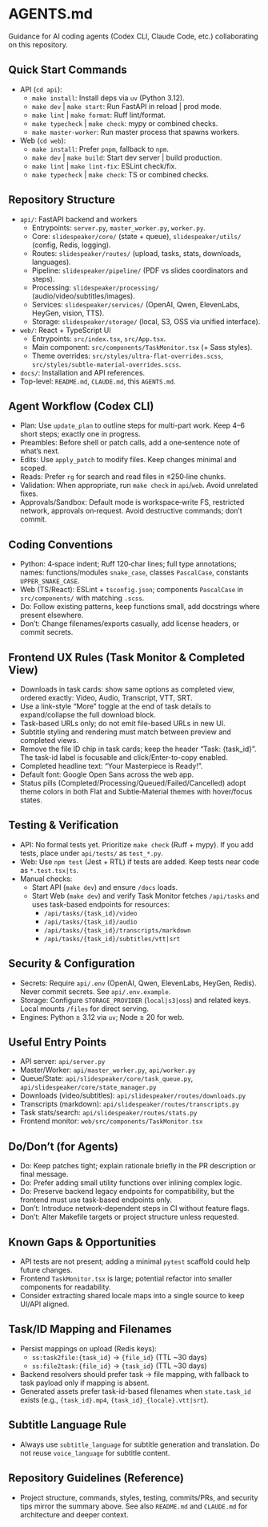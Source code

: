 # AGENTS.md

Guidance for AI coding agents (Codex CLI, Claude Code, etc.) collaborating on this repository.

## Quick Start Commands
- API (`cd api`):
  - `make install`: Install deps via `uv` (Python 3.12).
  - `make dev` | `make start`: Run FastAPI in reload | prod mode.
  - `make lint` | `make format`: Ruff lint/format.
  - `make typecheck` | `make check`: mypy or combined checks.
  - `make master-worker`: Run master process that spawns workers.
- Web (`cd web`):
  - `make install`: Prefer `pnpm`, fallback to `npm`.
  - `make dev` | `make build`: Start dev server | build production.
  - `make lint` | `make lint-fix`: ESLint check/fix.
  - `make typecheck` | `make check`: TS or combined checks.

## Repository Structure
- `api/`: FastAPI backend and workers
  - Entrypoints: `server.py`, `master_worker.py`, `worker.py`.
  - Core: `slidespeaker/core/` (state + queue), `slidespeaker/utils/` (config, Redis, logging).
  - Routes: `slidespeaker/routes/` (upload, tasks, stats, downloads, languages).
  - Pipeline: `slidespeaker/pipeline/` (PDF vs slides coordinators and steps).
  - Processing: `slidespeaker/processing/` (audio/video/subtitles/images).
  - Services: `slidespeaker/services/` (OpenAI, Qwen, ElevenLabs, HeyGen, vision, TTS).
  - Storage: `slidespeaker/storage/` (local, S3, OSS via unified interface).
- `web/`: React + TypeScript UI
  - Entrypoints: `src/index.tsx`, `src/App.tsx`.
  - Main component: `src/components/TaskMonitor.tsx` (+ Sass styles).
  - Theme overrides: `src/styles/ultra-flat-overrides.scss`, `src/styles/subtle-material-overrides.scss`.
- `docs/`: Installation and API references.
- Top-level: `README.md`, `CLAUDE.md`, this `AGENTS.md`.

## Agent Workflow (Codex CLI)
- Plan: Use `update_plan` to outline steps for multi-part work. Keep 4–6 short steps; exactly one in progress.
- Preambles: Before shell or patch calls, add a one‑sentence note of what’s next.
- Edits: Use `apply_patch` to modify files. Keep changes minimal and scoped.
- Reads: Prefer `rg` for search and read files in ≤250‑line chunks.
- Validation: When appropriate, run `make check` in `api`/`web`. Avoid unrelated fixes.
- Approvals/Sandbox: Default mode is workspace‑write FS, restricted network, approvals on‑request. Avoid destructive commands; don’t commit.

## Coding Conventions
- Python: 4‑space indent; Ruff 120‑char lines; full type annotations; names: functions/modules `snake_case`, classes `PascalCase`, constants `UPPER_SNAKE_CASE`.
- Web (TS/React): ESLint + `tsconfig.json`; components `PascalCase` in `src/components/` with matching `.scss`.
- Do: Follow existing patterns, keep functions small, add docstrings where present elsewhere.
- Don’t: Change filenames/exports casually, add license headers, or commit secrets.

## Frontend UX Rules (Task Monitor & Completed View)
- Downloads in task cards: show same options as completed view, ordered exactly: Video, Audio, Transcript, VTT, SRT.
- Use a link-style “More” toggle at the end of task details to expand/collapse the full download block.
- Task-based URLs only; do not emit file-based URLs in new UI.
- Subtitle styling and rendering must match between preview and completed views.
- Remove the file ID chip in task cards; keep the header “Task: {task_id}”. The task-id label is focusable and click/Enter-to-copy enabled.
- Completed headline text: “Your Masterpiece is Ready!”.
- Default font: Google Open Sans across the web app.
- Status pills (Completed/Processing/Queued/Failed/Cancelled) adopt theme colors in both Flat and Subtle‑Material themes with hover/focus states.

## Testing & Verification
- API: No formal tests yet. Prioritize `make check` (Ruff + mypy). If you add tests, place under `api/tests/` as `test_*.py`.
- Web: Use `npm test` (Jest + RTL) if tests are added. Keep tests near code as `*.test.tsx|ts`.
- Manual checks:
  - Start API (`make dev`) and ensure `/docs` loads.
  - Start Web (`make dev`) and verify Task Monitor fetches `/api/tasks` and uses task-based endpoints for resources:
    - `/api/tasks/{task_id}/video`
    - `/api/tasks/{task_id}/audio`
    - `/api/tasks/{task_id}/transcripts/markdown`
    - `/api/tasks/{task_id}/subtitles/vtt|srt`

## Security & Configuration
- Secrets: Require `api/.env` (OpenAI, Qwen, ElevenLabs, HeyGen, Redis). Never commit secrets. See `api/.env.example`.
- Storage: Configure `STORAGE_PROVIDER` (`local|s3|oss`) and related keys. Local mounts `/files` for direct serving.
- Engines: Python ≥ 3.12 via `uv`; Node ≥ 20 for web.

## Useful Entry Points
- API server: `api/server.py`
- Master/Worker: `api/master_worker.py`, `api/worker.py`
- Queue/State: `api/slidespeaker/core/task_queue.py`, `api/slidespeaker/core/state_manager.py`
- Downloads (video/subtitles): `api/slidespeaker/routes/downloads.py`
- Transcripts (markdown): `api/slidespeaker/routes/transcripts.py`
- Task stats/search: `api/slidespeaker/routes/stats.py`
- Frontend monitor: `web/src/components/TaskMonitor.tsx`

## Do/Don’t (for Agents)
- Do: Keep patches tight; explain rationale briefly in the PR description or final message.
- Do: Prefer adding small utility functions over inlining complex logic.
- Do: Preserve backend legacy endpoints for compatibility, but the frontend must use task-based endpoints only.
- Don’t: Introduce network‑dependent steps in CI without feature flags.
- Don’t: Alter Makefile targets or project structure unless requested.

## Known Gaps & Opportunities
- API tests are not present; adding a minimal `pytest` scaffold could help future changes.
- Frontend `TaskMonitor.tsx` is large; potential refactor into smaller components for readability.
- Consider extracting shared locale maps into a single source to keep UI/API aligned.

## Task/ID Mapping and Filenames
- Persist mappings on upload (Redis keys):
  - `ss:task2file:{task_id}` → `{file_id}` (TTL ~30 days)
  - `ss:file2task:{file_id}` → `{task_id}` (TTL ~30 days)
- Backend resolvers should prefer task → file mapping, with fallback to task payload only if mapping is absent.
- Generated assets prefer task-id-based filenames when `state.task_id` exists (e.g., `{task_id}.mp4`, `{task_id}_{locale}.vtt|srt`).

## Subtitle Language Rule
- Always use `subtitle_language` for subtitle generation and translation. Do not reuse `voice_language` for subtitle content.

## Repository Guidelines (Reference)
- Project structure, commands, styles, testing, commits/PRs, and security tips mirror the summary above. See also `README.md` and `CLAUDE.md` for architecture and deeper context.
